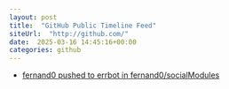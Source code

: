 ```yaml
---
layout: post
title:  "GitHub Public Timeline Feed"
siteUrl:  "http://github.com/"
date:  2025-03-16 14:45:16+00:00
categories: github
---
```

*  [fernand0 pushed to errbot in fernand0/socialModules](https://github.com/fernand0/socialModules/compare/7f1f87e701...43afe42606)

